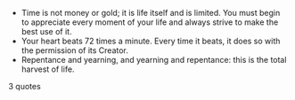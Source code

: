  - Time is not money or gold; it is life itself and is limited. You must begin to appreciate every moment of your life and always strive to make the best use of it.
 - Your heart beats 72 times a minute. Every time it beats, it does so with the permission of its Creator.
 - Repentance and yearning, and yearning and repentance: this is the total harvest of life.

3 quotes